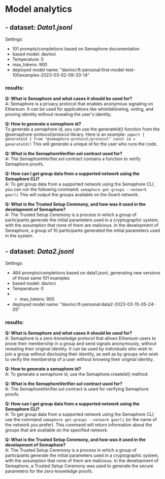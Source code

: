# Model analytics

## - dataset: _Data1.jsonl_

Settings:

- 101 prompts/completions based on Semaphore documentation
- based model: davinci
- Temperature: 0
- max_tokens: 900
- deployed model name: "davinci:ft-personal:first-model-test-100examples-2023-03-02-09-33-14"

### results:

**Q: What is Semaphore and what cases it should be used for?** <br>
A: Semaphore is a privacy protocol that enables anonymous signaling on Ethereum. It can be used for applications like whistleblowing, voting, and proving identity without revealing the user's identity.

**Q: How to generate a semaphore id?** <br>
To generate a semaphore id, you can use the generateId() function from the @semaphore-protocol/protocol library. Here is an example: `import { generateId } from "@semaphore-protocol/protocol" const id = generateId()` This will generate a unique id for the user who runs the code.

**Q: What is the SemaphoreVerifier.sol contract used for?** <br>
A: The SemaphoreVerifier.sol contract contains a function to verify Semaphore proofs.

**Q: How can I get group data from a supported network using the Semaphore CLI?** <br>
A: To get group data from a supported network using the Semaphore CLI, you can run the following command: `semaphore get-groups --network goerli` This will output the groups available on the Goerli network.

**Q: What is the Trusted Setup Ceremony, and how was it used in the development of Semaphore?** <br>
A: The Trusted Setup Ceremony is a process in which a group of participants generate the initial parameters used in a cryptographic system, with the assumption that none of them are malicious. In the development of Semaphore, a group of 10 participants generated the initial parameters used in the system.

## - dataset: _Data2.jsonl_

Settings:

- 464 prompts/completions based on data1.jsonl, generating new versions of those same 101 examples
- based model: davinci
- Temperature: 0
- - max_tokens: 900
- deployed model name: "davinci:ft-personal:data2-2023-03-15-05-24-05"

### results:

**Q: What is Semaphore and what cases it should be used for?** <br>
A: Semaphore is a zero-knowledge protocol that allows Ethereum users to prove their membership in a group and send signals anonymously, without revealing their original identity. It can be used by individuals who wish to join a group without disclosing their identity, as well as by groups who wish to verify the membership of a user without knowing their original identity.

**Q: How to generate a semaphore id?** <br>
A: To generate a semaphore id, use the Semaphore.createId() method.

**Q: What is the SemaphoreVerifier.sol contract used for?** <br>
A: The SemaphoreVerifier.sol contract is used for verifying Semaphore proofs.

**Q: How can I get group data from a supported network using the Semaphore CLI?** <br>
A: To get group data from a supported network using the Semaphore CLI, use the command `semaphore get-groups --network goerli` (or the name of the network you prefer). This command will return information about the groups that are available on the specified network.

**Q: What is the Trusted Setup Ceremony, and how was it used in the development of Semaphore?** <br>
A: The Trusted Setup Ceremony is a process in which a group of participants generate the initial parameters used in a cryptographic system, with the assumption that none of them are malicious. In the development of Semaphore, a Trusted Setup Ceremony was used to generate the secure parameters for the zero-knowledge proofs.
